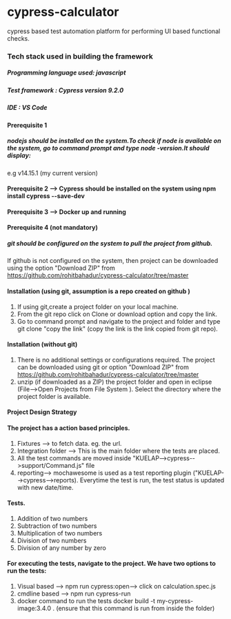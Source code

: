 # cypress-calculator

cypress based test automation platform for performing UI based functional checks. 

### Tech stack used in building the framework 
##### Programming language used: javascript
##### Test framework : Cypress version 9.2.0
##### IDE : VS Code

#### Prerequisite 1
##### nodejs should be installed on the system.To check if node is available on the system, go to command prompt and type node -version.It should display: 
    
e.g v14.15.1 (my current version)
#### Prerequisite 2 --> Cypress should be installed on the system using npm install cypress --save-dev
#### Prerequisite 3 --> Docker up and running
#### Prerequisite 4 (not mandatory)

##### git should be configured on the system to pull the project from github. 

If github is not configured on the system, then project can be downloaded using the option "Download ZIP" from https://github.com/rohitbahadur/cypress-calculator/tree/master


#### Installation (using git, assumption is a repo created on github )
1. If using git,create a project folder on your local machine.
2. From the git repo click on Clone or download option and copy the link. 
2. Go to command prompt and navigate to the project and folder and type git clone "copy the link" 
(copy the link is the link copied from git repo).


#### Installation (without git)
1. There is no additional settings or configurations required. The 
   project can be downloaded using git or option "Download ZIP" from 
   https://github.com/rohitbahadur/cypress-calculator/tree/master
2. unzip (if downloaded as a ZIP) the project folder and open in eclipse 
    (File-->Open Projects from File System ). Select the directory where 
    the project folder is available.



#### Project Design Strategy
#### The project has a action based principles.
1. Fixtures --> to fetch data. eg. the url.
2. Integration folder --> This is the main folder where the tests are placed.
3. All the test commands are moved inside "KUELAP-->cypress-->support/Command.js" file
4. reporting--> mochawesome is used as a test reporting plugin ("KUELAP-->cypress-->reports). Everytime the test is run, the test status is updated with new date/time. 

#### Tests.
1. Addition of two numbers
2. Subtraction of two numbers
3. Multiplication of two numbers
4. Division of two numbers
5. Division of any number by zero
  
#### For executing the tests, navigate to the project. We have two options to run the tests:

1. Visual based --> npm run cypress:open--> click on calculation.spec.js 
2. cmdline based --> npm run cypress-run
3. docker command to run the tests docker build -t my-cypress-image:3.4.0 . (ensure that this command is run from inside the folder)
